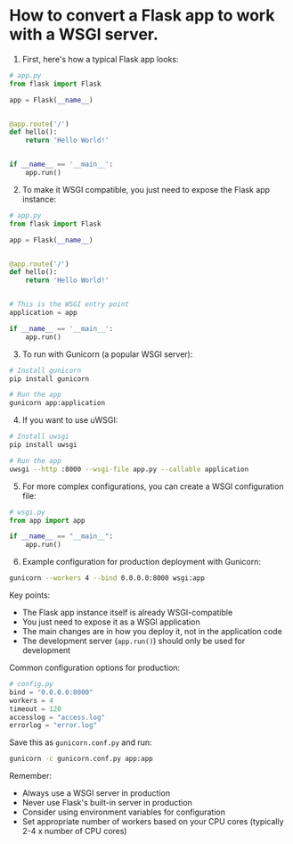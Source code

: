 # How to convert a Flask app to work with a WSGI server. 

1. First, here's how a typical Flask app looks:

```python
# app.py
from flask import Flask

app = Flask(__name__)


@app.route('/')
def hello():
    return 'Hello World!'


if __name__ == '__main__':
    app.run()
```

2. To make it WSGI compatible, you just need to expose the Flask app instance:

```python
# app.py
from flask import Flask

app = Flask(__name__)


@app.route('/')
def hello():
    return 'Hello World!'


# This is the WSGI entry point
application = app

if __name__ == '__main__':
    app.run()
```

3. To run with Gunicorn (a popular WSGI server):

```bash
# Install gunicorn
pip install gunicorn

# Run the app
gunicorn app:application
```

4. If you want to use uWSGI:

```bash
# Install uwsgi
pip install uwsgi

# Run the app
uwsgi --http :8000 --wsgi-file app.py --callable application
```

5. For more complex configurations, you can create a WSGI configuration file:

```python
# wsgi.py
from app import app

if __name__ == "__main__":
    app.run()
```

6. Example configuration for production deployment with Gunicorn:

```bash
gunicorn --workers 4 --bind 0.0.0.0:8000 wsgi:app
```

Key points:

- The Flask app instance itself is already WSGI-compatible
- You just need to expose it as a WSGI application
- The main changes are in how you deploy it, not in the application code
- The development server (`app.run()`) should only be used for development

Common configuration options for production:

```python
# config.py
bind = "0.0.0.0:8000"
workers = 4
timeout = 120
accesslog = "access.log"
errorlog = "error.log"
```

Save this as `gunicorn.conf.py` and run:

```bash
gunicorn -c gunicorn.conf.py app:app
```

Remember:

- Always use a WSGI server in production
- Never use Flask's built-in server in production
- Consider using environment variables for configuration
- Set appropriate number of workers based on your CPU cores (typically 2-4 x number of CPU cores)